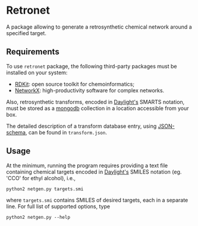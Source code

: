 # Retronet

A package allowing to generate a retrosynthetic chemical network around a
specified target.


## Requirements

To use `retronet` package, the following third-party packages must be installed
on your system:

*	[RDKit](http://www.rdkit.org): open source toolkit for chemoinformatics;
*	[NetworkX](https://networkx.github.io): high-productivity software for
	complex networks.

Also, retrosynthetic transforms, encoded in
[Daylight's](http://www.daylight.com/) SMARTS notation, must be stored as a
[mongodb](http://www.mongodb.org/) collection in a location accessible from
your box.

The detailed description of a transform database entry, using
[JSON-schema](http://json-schema.org/), can be found in `transform.json`.


## Usage

At the minimum, running the program requires providing a text file containing
chemical targets encoded in [Daylight's](http://www.daylight.com/) SMILES
notation (eg. 'CCO' for ethyl alcohol), i.e.,

	python2 netgen.py targets.smi

where `targets.smi` contains SMILES of desired targets, each in a separate
line.  For full list of supported options, type

    python2 netgen.py --help
